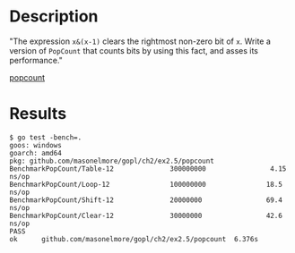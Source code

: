 # Description
"The expression `x&(x-1)` clears the rightmost non-zero bit of `x`.  Write a version of `PopCount` that counts bits by using this fact, and asses its performance."

[popcount](https://github.com/masonelmore/gopl/tree/14fe9551820d3a172398464b55f17c06912ed85d/ch2/ex2.4)

# Results
```
$ go test -bench=.
goos: windows
goarch: amd64
pkg: github.com/masonelmore/gopl/ch2/ex2.5/popcount
BenchmarkPopCount/Table-12              300000000                4.15 ns/op
BenchmarkPopCount/Loop-12               100000000               18.5 ns/op
BenchmarkPopCount/Shift-12              20000000                69.4 ns/op
BenchmarkPopCount/Clear-12              30000000                42.6 ns/op
PASS
ok      github.com/masonelmore/gopl/ch2/ex2.5/popcount  6.376s
```
